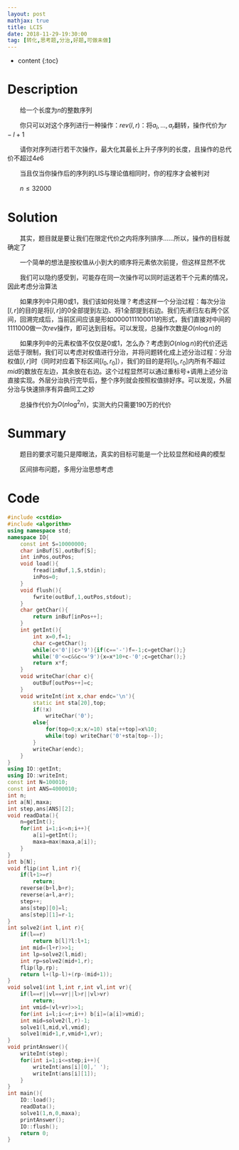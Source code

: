 ```yaml
---
layout: post
mathjax: true
title: LCIS
date: 2018-11-29-19:30:00
tag: [转化,思考题,分治,好题,可做未做]
---
```

* content
{:toc}
# Description

　　给一个长度为$n$的整数序列

　　你只可以对这个序列进行一种操作：$rev(l,r)$：将$a_l,...,a_r$翻转，操作代价为$r-l+1$

　　请你对序列进行若干次操作，最大化其最长上升子序列的长度，且操作的总代价不超过$4e6$

　　当且仅当你操作后的序列的LIS与理论值相同时，你的程序才会被判对　　

　　$n \le 32000$



# Solution

　　其实，题目就是要让我们在限定代价之内将序列排序......所以，操作的目标就确定了

　　一个简单的想法是按权值从小到大的顺序将元素依次前提，但这样显然不优

　　我们可以隐约感受到，可能存在同一次操作可以同时运送若干个元素的情况，因此考虑分治算法

　　如果序列中只用0或1，我们该如何处理？考虑这样一个分治过程：每次分治$[l,r]$的目的是将$[l,r]$的0全部提到左边、将1全部提到右边。我们先递归左右两个区间，回溯完成后，当前区间应该是形如$0000111100011$的形式，我们直接对中间的$1111000$做一次$rev$操作，即可达到目标。可以发现，总操作次数是$O(n \log n)$的

　　如果序列中的元素权值不仅仅是0或1，怎么办？考虑到$O(n \log n)$的代价还远远低于限制，我们可以考虑对权值进行分治，并将问题转化成上述分治过程：分治权值$[l,r]$时（同时对应着下标区间$[l_0,r_0]$），我们的目的是将$[l_0,r_0]$内所有不超过$mid$的数放在左边，其余放在右边。这个过程显然可以通过重标号+调用上述分治直接实现。外层分治执行完毕后，整个序列就会按照权值排好序。可以发现，外层分治与快速排序有异曲同工之妙

　　总操作代价为$O(n \log^2 n)$，实测大约只需要$190$万的代价



# Summary

　　题目的要求可能只是障眼法，真实的目标可能是一个比较显然和经典的模型

　　区间排布问题，多用分治思想考虑



# Code

```c++
#include <cstdio>
#include <algorithm>
using namespace std;
namespace IO{
    const int S=10000000;
    char inBuf[S],outBuf[S];
    int inPos,outPos;
    void load(){
        fread(inBuf,1,S,stdin);
        inPos=0;
    }
    void flush(){
        fwrite(outBuf,1,outPos,stdout);
    }
    char getChar(){
        return inBuf[inPos++];
    }
    int getInt(){
        int x=0,f=1;
        char c=getChar();
        while(c<'0'||c>'9'){if(c=='-')f=-1;c=getChar();}
        while('0'<=c&&c<='9'){x=x*10+c-'0';c=getChar();}
        return x*f;
    }
    void writeChar(char c){
        outBuf[outPos++]=c;
    }
    void writeInt(int x,char endc='\n'){
        static int sta[20],top;
        if(!x)
            writeChar('0');
        else{
            for(top=0;x;x/=10) sta[++top]=x%10;
            while(top) writeChar('0'+sta[top--]);
        }
        writeChar(endc);
    }
}
using IO::getInt;
using IO::writeInt;
const int N=100010;
const int ANS=4000010;
int n;
int a[N],maxa;
int step,ans[ANS][2];
void readData(){
    n=getInt();
    for(int i=1;i<=n;i++){
        a[i]=getInt();
        maxa=max(maxa,a[i]);
    }
}
int b[N];
void flip(int l,int r){
    if(l+1>=r)
        return;
    reverse(b+l,b+r);
    reverse(a+l,a+r);
    step++;
    ans[step][0]=l;
    ans[step][1]=r-1;
}
int solve2(int l,int r){
    if(l==r)
        return b[l]?l:l+1;
    int mid=(l+r)>>1;
    int lp=solve2(l,mid);
    int rp=solve2(mid+1,r);
    flip(lp,rp);
    return l+(lp-l)+(rp-(mid+1));
}
void solve1(int l,int r,int vl,int vr){
    if(l==r||vl==vr||l>r||vl>vr)
        return;
    int vmid=(vl+vr)>>1;
    for(int i=l;i<=r;i++) b[i]=(a[i]>vmid);
    int mid=solve2(l,r)-1;
    solve1(l,mid,vl,vmid);
    solve1(mid+1,r,vmid+1,vr);
}
void printAnswer(){
    writeInt(step);
    for(int i=1;i<=step;i++){
        writeInt(ans[i][0],' ');
        writeInt(ans[i][1]);
    }
}
int main(){
    IO::load();
    readData();
    solve1(1,n,0,maxa);
    printAnswer();
    IO::flush();
    return 0;
}
```

